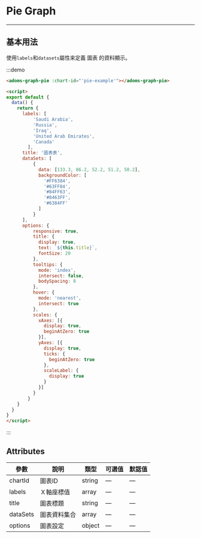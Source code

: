 # Pie Graph
----
## 基本用法
使用```labels```和```datasets```屬性来定義 圖表 的資料顯示。

<div class="demo-block">
  <adoms-graph-pie :chart-id="'pie-example'"></adoms-graph-pie>
</div>

:::demo
```html
<adoms-graph-pie :chart-id="'pie-example'"></adoms-graph-pie>

<script>
export default {
  data() {
    return {
      labels: [
          'Saudi Arabia',
          'Russia',
          'Iraq',
          'United Arab Emirates',
          'Canada'
        ],
      title: '圖表表',
      dataSets: [
          {
            data: [133.3, 86.2, 52.2, 51.2, 50.2],
            backgroundColor: [
              '#FF6384',
              '#63FF84',
              '#84FF63',
              '#8463FF',
              '#6384FF'
            ]
          }
      ],
      options: {
          responsive: true,
          title: {
            display: true,
            text: `${this.title}`,
            fontSize: 20
          },
          tooltips: {
            mode: 'index',
            intersect: false,
            bodySpacing: 8
          },
          hover: {
            mode: 'nearest',
            intersect: true
          },
          scales: {
            xAxes: [{
              display: true,
              beginAtZero: true
            }],
            yAxes: [{
              display: true,
              ticks: {
                beginAtZero: true
              },
              scaleLabel: {
                display: true
              }
            }]
          }
        }
    }
  }
}
</script>
```
:::



## Attributes
| 參數      | 說明    | 類型      | 可選值       | 默認值   |
|---------- |-------- |---------- |-------------  |-------- |
| chartId     | 圖表ID   | string  |      —             |    —     |
| labels     | Ｘ軸座標值   | array    |            —            |     —    |
| title  | 圖表標題    | string   | —   | —    |
| dataSets  | 圖表資料集合    | array   | —   | —    |
| options  | 圖表設定    | object   | —   | —    |
